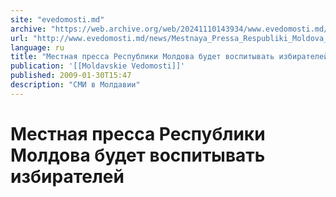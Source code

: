```yaml
---
site: "evedomosti.md"
archive: "https://web.archive.org/web/20241110143934/www.evedomosti.md/news/Mestnaya_Pressa_Respubliki_Moldova_Budet_Vospityvat_Izbiratelei"
url: "http://www.evedomosti.md/news/Mestnaya_Pressa_Respubliki_Moldova_Budet_Vospityvat_Izbiratelei"
language: ru
title: "Местная пресса Республики Молдова будет воспитывать избирателей"
publication: '[[Moldavskie Vedomosti]]'
published: 2009-01-30T15:47
description: "СМИ в Молдавии"
---
```


# Местная пресса Республики Молдова будет воспитывать избирателей


